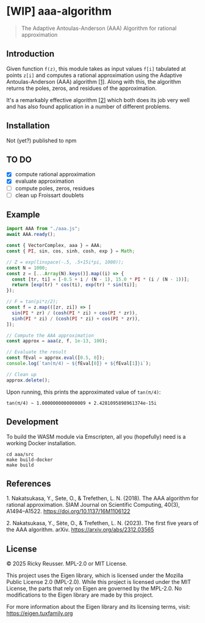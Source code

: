 # [WIP] aaa-algorithm

> The Adaptive Antoulas-Anderson (AAA) Algorithm for rational approximation

## Introduction

Given function `f(z)`, this module takes as input values `f[i]` tabulated at points `z[i]` and computes a rational approximation using the Adaptive Antoulas-Anderson (AAA) algorithm [\[1\]](#ref1). Along with this, the algorithm returns the poles, zeros, and residues of the approximation.

It's a remarkably effective algorithm [\[2\]](#ref2) which both does its job very well and has also found application in a number of different problems.

## Installation

Not (yet?) published to npm

## TO DO

- [x] compute rational approximation
- [x] evaluate approximation
- [ ] compute poles, zeros, residues
- [ ] clean up Froissart doublets

## Example

```javascript
import AAA from "./aaa.js";
await AAA.ready();

const { VectorComplex, aaa } = AAA;
const { PI, sin, cos, sinh, cosh, exp } = Math;

// Z = exp(linspace(-.5, .5+15i*pi, 1000));
const N = 1000;
const z = [...Array(N).keys()].map((i) => {
  const [tr, ti] = [-0.5 + i / (N - 1), 15.0 * PI * (i / (N - 1))];
  return [exp(tr) * cos(ti), exp(tr) * sin(ti)];
});

// F = tan(pi*z/2);
const f = z.map(([zr, zi]) => [
  sin(PI * zr) / (cosh(PI * zi) + cos(PI * zr)),
  sinh(PI * zi) / (cosh(PI * zi) + cos(PI * zr)),
]);

// Compute the AAA approximation
const approx = aaa(z, f, 1e-13, 100);

// Evaluate the result
const fEval = approx.eval([0.5, 0]);
console.log(`tan(π/4) ~ ${fEval[0]} + ${fEval[1]}i`);

// Clean up
approx.delete();
```

Upon running, this prints the approximated value of `tan(π/4)`:

```
tan(π/4) ~ 1.0000000000000009 + 2.4281095898961374e-15i
```

## Development

To build the WASM module via Emscripten, all you (hopefully) need is a working Docker installation.

```
cd aaa/src
make build-docker
make build
```

## References

<a name="ref1"></a>1. Nakatsukasa, Y., Sete, O., & Trefethen, L. N. (2018). The AAA algorithm for rational approximation. SIAM Journal on Scientific Computing, 40(3), A1494–A1522. https://doi.org/10.1137/16M1106122

<a name="ref2"></a>2. Nakatsukasa, Y., Sète, O., & Trefethen, L. N. (2023). The first five years of the AAA algorithm. arXiv. https://arxiv.org/abs/2312.03565

## License

&copy; 2025 Ricky Reusser. MPL-2.0 or MIT License.

This project uses the Eigen library, which is licensed under the Mozilla Public License 2.0 (MPL-2.0). While this project is licensed under the MIT License, the parts that rely on Eigen are governed by the MPL-2.0. No modifications to the Eigen library are made by this project.

For more information about the Eigen library and its licensing terms, visit: https://eigen.tuxfamily.org
